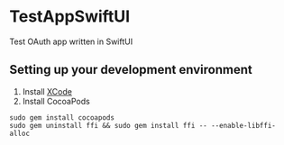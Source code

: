 # TestAppSwiftUI
Test OAuth app written in SwiftUI

## Setting up your development environment

1. Install [XCode](https://apps.apple.com/us/app/xcode/id497799835?mt=12)
2. Install CocoaPods

```
sudo gem install cocoapods
sudo gem uninstall ffi && sudo gem install ffi -- --enable-libffi-alloc
```
